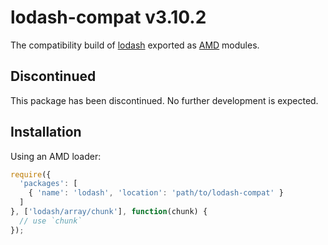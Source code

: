 # lodash-compat v3.10.2

The compatibility build of [lodash](https://lodash.com/) exported as [AMD](https://github.com/amdjs/amdjs-api/wiki/AMD) modules.

## Discontinued

This package has been discontinued. No further development is expected.

## Installation

Using an AMD loader:
```js
require({
  'packages': [
    { 'name': 'lodash', 'location': 'path/to/lodash-compat' }
  ]
}, ['lodash/array/chunk'], function(chunk) {
  // use `chunk`
});
```
